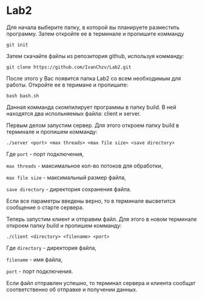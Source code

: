 # Lab2
Для начала выберите папку, в которой вы планируете разместить программу. Затем откройте ее в терминале и пропишите комманду

`git init`

Затем скачайте файлы из репозитория github, используя комманду:

`git clone https://github.com/IvanChzv/Lab2.git`

После этого у Вас появится папка Lab2 со всем необходимым для работы. Откройте ее в теримане и пропишите:

`bash bash.sh`

Данная комманда скомпилирует программы в папку build. В ней находятся два испольняемых файла: client и server.

Первым делом запустим сервер. Для этого откроем папку build в терминале и пропишем комманду:

`./server <port> <max threads> <max file size> <save directory>`

Где `port` - порт подключения,

`max threads` - максимальное кол-во потоков для обработки,

`max file size` - максимальный размер файла,

`save directory` - директория сохранения файла.

Если все параметры введены верно, то в терминале высветится сообщение о старте сервера.

Теперь запустим клиент и отправим файл. Для этого в новом терминале откроем папку build и пропишем комманду:

`./client <directory> <filename> <port>`

Где `directory` - директория файла,

`filename` - имя файла,

`port` - порт подключения.

Если файл отправлен успешно, то терминал сервера и клиента сообщат соответственно об отправке и получении данных.

